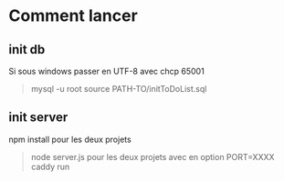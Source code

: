 # Comment lancer

## init db

Si sous windows passer en UTF-8 avec chcp 65001
>mysql -u root
>source PATH-TO/initToDoList.sql

## init server

npm install pour les deux projets
>node server.js pour les deux projets avec en option PORT=XXXX
>caddy run
